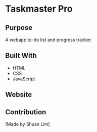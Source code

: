 # Taskmaster Pro

## Purpose

A webapp to-do list and progress tracker.

## Built With 
 
- HTML
- CSS
- JavaScript 

## Website



## Contribution

[Made by Shuan Lim]
